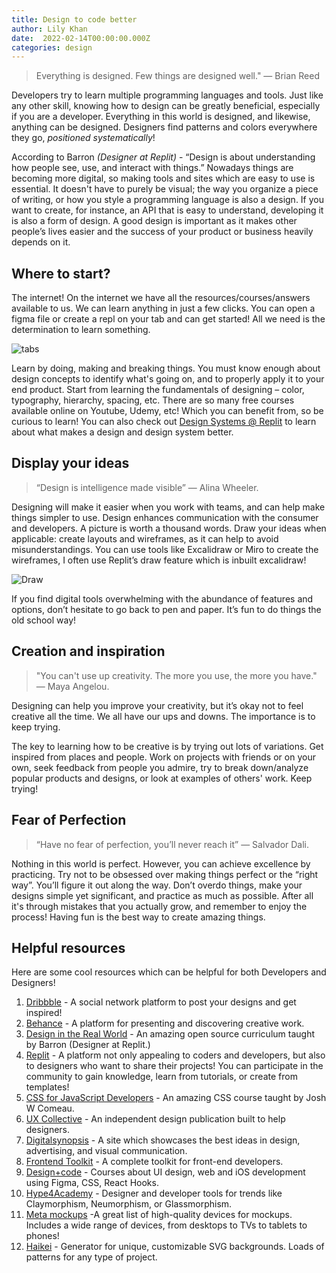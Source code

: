 ```yaml
---
title: Design to code better
author: Lily Khan
date:  2022-02-14T00:00:00.000Z
categories: design
---
```



> Everything is designed. Few things are designed well." — Brian Reed

Developers try to learn multiple programming languages and tools. Just like any other skill, knowing how to design can be greatly beneficial, especially if you are a developer. Everything in this world is designed, and likewise, anything can be designed. Designers find patterns and colors everywhere they go, *positioned systematically*!

According to Barron *(Designer at Replit)* - “Design is about understanding how people see, use, and interact with things.” Nowadays things are becoming more digital, so making tools and sites which are easy to use is essential. It doesn't have to purely be visual; the way you organize a piece of writing, or how you style a programming language is also a design. If you want to create, for instance, an API that is easy to understand, developing it is also a form of design. A good design is important as it makes other people’s lives easier and the success of your product or business heavily depends on it.

## Where to start?
The internet! On the internet we have all the resources/courses/answers available to us. We can learn anything in just a few clicks. You can open a figma file or create a repl on your tab and can get started! All we need is the determination to learn something.

![tabs](https://blog.replit.com/images/designblog/tabs.png)

Learn by doing, making and breaking things. You must know enough about design concepts to identify what's going on, and to properly apply it to your end product. Start from learning the fundamentals of designing – color, typography, hierarchy, spacing, etc. There are so many free courses available online on Youtube, Udemy, etc! Which you can benefit from, so be curious to learn! You can also check out [Design Systems @ Replit](https://blog.replit.com/rui-tokens) to learn about what makes a design and design system better.

## Display your ideas
> “Design is intelligence made visible” — Alina Wheeler.

Designing will make it easier when you work with teams, and can help make things simpler to use. Design enhances communication with the consumer  and developers. A picture is worth a thousand words. Draw your ideas when applicable: create layouts and wireframes, as it can help to avoid misunderstandings. You can use tools like Excalidraw or Miro to create the wireframes, I often use Replit’s draw feature which is inbuilt excalidraw!

![Draw](https://blog.replit.com/images/designblog/drawfile.png)

If you find digital tools overwhelming with the abundance of features and options, don’t hesitate to go back to pen and paper. It’s fun to do things the old school way!

## Creation and inspiration
> "You can't use up creativity. The more you use, the more you have." — Maya Angelou.

Designing can help you improve your creativity, but it’s okay not to feel creative all the time. We all have our ups and downs. The importance is to keep trying.

The key to learning how to be creative is by trying out lots of variations. Get inspired from places and people. Work on projects with friends or on your own, seek feedback from people you admire, try to break down/analyze popular products and designs, or look at examples of others' work. Keep trying!

## Fear of Perfection
> “Have no fear of perfection, you’ll never reach it” — Salvador Dali.

Nothing in this world is perfect. However, you can achieve excellence by practicing. Try not to be obsessed over making things perfect or the “right way”. You’ll figure it out along the way. Don’t overdo things, make your designs simple yet significant, and practice as much as possible. After all it's through mistakes that you actually grow, and remember to enjoy the process! Having fun is the best way to create amazing things.


## Helpful resources

Here are some cool resources which can be helpful for both Developers and Designers!

1. [Dribbble](https://dribbble.com/) - A social network platform to post your designs and get inspired!
2. [Behance](https://www.behance.net/) - A platform for presenting and discovering creative work.
3. [Design in the Real World](https://www.notion.so/designintherealworld/Design-in-the-Real-World-ac2a96893f034b85b1045025054009ce) - An amazing open source curriculum taught by Barron (Designer at Replit.)
4. [Replit](https://replit.com/) - A platform not only appealing to coders and developers, but also to designers who want to share their projects! You can participate in the community to gain knowledge, learn from tutorials, or create from templates!
5. [CSS for JavaScript Developers](https://css-for-js.dev/) - An amazing CSS course taught by Josh W Comeau.
6. [UX Collective](https://uxdesign.cc/) - An independent design publication built to help designers.
7. [Digitalsynopsis](https://digitalsynopsis.com/) - A site which showcases the best ideas in design, advertising, and visual communication.
8. [Frontend Toolkit](https://www.fetoolkit.io/) - A complete toolkit for front-end developers.
9. [Design+code](https://designcode.io/) - Courses about UI design, web and iOS development using Figma, CSS, React Hooks.
10. [Hype4Academy](https://hype4.academy/tools) - Designer and developer tools for trends like Claymorphism, Neumorphism, or Glassmorphism.
11. [Meta mockups](https://design.facebook.com/toolsandresources/devices/) -A great list of high-quality devices for mockups. Includes a wide range of devices, from desktops to TVs to tablets to phones!
12. [Haikei](https://haikei.app/) - Generator for unique, customizable SVG backgrounds. Loads of patterns for any type of project.